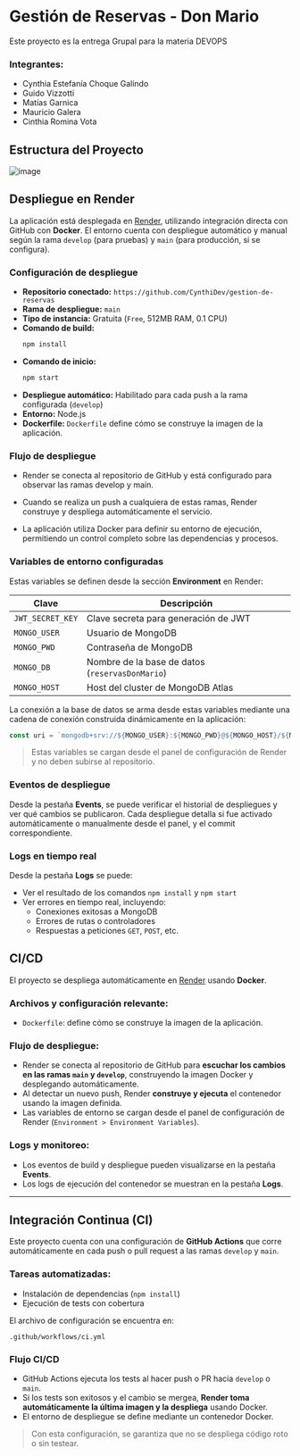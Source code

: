 
# Gestión de Reservas - Don Mario

Este proyecto  es la entrega Grupal para  la materia DEVOPS

### Integrantes:

- Cynthia Estefanía Choque Galindo 
- Guido Vizzotti 
- Matías Garnica 
- Mauricio Galera 
- Cinthia Romina Vota 


## Estructura del Proyecto

![image](https://github.com/user-attachments/assets/2a1bedca-c5bc-40a4-8b68-c4398fdc94fd)


## Despliegue en Render

La aplicación está desplegada en [Render](https://render.com), utilizando integración directa con GitHub con **Docker**. El entorno cuenta con despliegue automático y manual según la rama `develop` (para pruebas) y `main` (para producción, si se configura).

### Configuración de despliegue

- **Repositorio conectado:** `https://github.com/CynthiDev/gestion-de-reservas`
- **Rama de despliegue:** `main`
- **Tipo de instancia:** Gratuita (`Free`, 512MB RAM, 0.1 CPU)
- **Comando de build:**  
  ```bash
  npm install
  ```
- **Comando de inicio:**  
  ```bash
  npm start
  ```
- **Despliegue automático:** Habilitado para cada push a la rama configurada (`develop`)
- **Entorno:** Node.js
- **Dockerfile:** `Dockerfile` define cómo se construye la imagen de la aplicación.

### Flujo de despliegue

- Render se conecta al repositorio de GitHub y está configurado para observar las ramas develop y main.

- Cuando se realiza un push a cualquiera de estas ramas, Render construye y despliega automáticamente el servicio.

- La aplicación utiliza Docker para definir su entorno de ejecución, permitiendo un control completo sobre las dependencias y procesos.

### Variables de entorno configuradas

Estas variables se definen desde la sección **Environment** en Render:

| Clave             | Descripción                                |
|------------------|---------------------------------------------|
| `JWT_SECRET_KEY` | Clave secreta para generación de JWT        |
| `MONGO_USER`     | Usuario de MongoDB                          |
| `MONGO_PWD`      | Contraseña de MongoDB                       |
| `MONGO_DB`       | Nombre de la base de datos (`reservasDonMario`) |
| `MONGO_HOST`     | Host del cluster de MongoDB Atlas           |

La conexión a la base de datos se arma desde estas variables mediante una cadena de conexión construida dinámicamente en la aplicación:

```javascript
const uri = `mongodb+srv://${MONGO_USER}:${MONGO_PWD}@${MONGO_HOST}/${MONGO_DB}?retryWrites=true&w=majority`;
```

> Estas variables se cargan desde el panel de configuración de Render y no deben subirse al repositorio.

### Eventos de despliegue

Desde la pestaña **Events**, se puede verificar el historial de despliegues y ver qué cambios se publicaron. Cada despliegue detalla si fue activado automáticamente o manualmente desde el panel, y el commit correspondiente.

### Logs en tiempo real

Desde la pestaña **Logs** se puede:

- Ver el resultado de los comandos `npm install` y `npm start`
- Ver errores en tiempo real, incluyendo:
  - Conexiones exitosas a MongoDB
  - Errores de rutas o controladores
  - Respuestas a peticiones `GET`, `POST`, etc.


## CI/CD

El proyecto se despliega automáticamente en [Render](https://render.com) usando **Docker**.

### Archivos y configuración relevante:

- `Dockerfile`: define cómo se construye la imagen de la aplicación.

### Flujo de despliegue:

- Render se conecta al repositorio de GitHub para **escuchar los cambios en las ramas `main` y `develop`**, construyendo la imagen Docker y desplegando automáticamente.
- Al detectar un nuevo push, Render **construye y ejecuta** el contenedor usando la imagen definida.
- Las variables de entorno se cargan desde el panel de configuración de Render (`Environment > Environment Variables`).

### Logs y monitoreo:

- Los eventos de build y despliegue pueden visualizarse en la pestaña **Events**.
- Los logs de ejecución del contenedor se muestran en la pestaña **Logs**.

---

## Integración Continua (CI)

Este proyecto cuenta con una configuración de **GitHub Actions** que corre automáticamente en cada push o pull request a las ramas `develop` y `main`.

### Tareas automatizadas:

- Instalación de dependencias (`npm install`)
- Ejecución de tests con cobertura

El archivo de configuración se encuentra en:

```
.github/workflows/ci.yml
```

### Flujo CI/CD

- GitHub Actions ejecuta los tests al hacer push o PR hacia `develop` o `main`.
- Si los tests son exitosos y el cambio se mergea, **Render toma automáticamente la última imagen y la despliega** usando Docker.
- El entorno de despliegue se define mediante un contenedor Docker.

> Con esta configuración, se garantiza que no se despliega código roto o sin testear.
